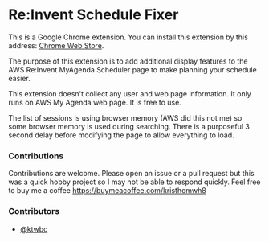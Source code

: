 Re:Invent Schedule Fixer
========================

This is a Google Chrome extension. You can install this extension by this address: [Chrome Web Store](https://chrome.google.com/webstore/detail/reinvent-schedule-fixer/uploadpendinghash).

The purpose of this extension is to add additional display features to the AWS Re:Invent MyAgenda Scheduler page to make planning your schedule easier.

This extension doesn't collect any user and web page information. It only runs on AWS My Agenda web page. It is free to use.

The list of sessions is using browser memory (AWS did this not me) so some browser memory is used during searching. There is a purposeful 3 second delay before modifying the page to allow everything to load.

### Contributions
Contributions are welcome. Please open an issue or a pull request but this was a quick hobby project so I may not be able to respond quickly. Feel free to buy me a coffee https://buymeacoffee.com/kristhomwh8

### Contributors
- [@ktwbc](https://github.com/ktwbc)

